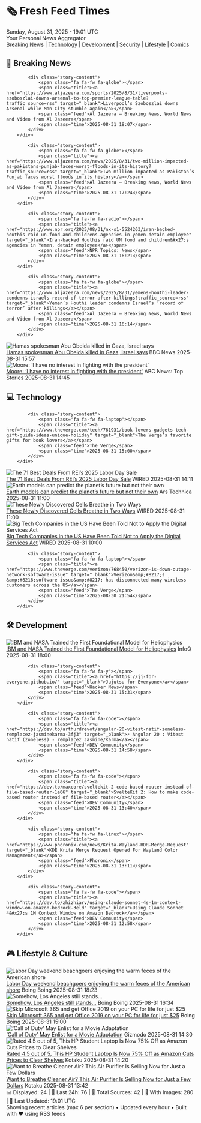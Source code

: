 <!-- Processing 54 RSS feeds at 2025-08-31 19:01:21 UTC -->
<!-- Processing: XKCD -->
<!-- Processing: Questionable Content -->
<!-- Processing: Girl Genius -->
<!-- Processing: Dinosaur Comics -->
<!-- Processing: CNN Breaking News -->
<!-- Processing: BBC World News -->
<!-- Processing: BBC Breaking News -->
<!-- Processing: Al Jazeera Breaking News -->
<!-- Processing: Reuters Top News -->
<!-- Processing: Associated Press Breaking -->
<!-- Processing: NBC News Breaking -->
<!-- Processing: The Verge -->
<!-- Processing: Ars Technica -->
<!-- Processing: O'Reilly Radar -->
<!-- Processing: WIRED -->
<!-- Processing: Slashdot -->
<!-- Processing: Hacker News -->
<!-- Processing: It's FOSS -->
<!-- Processing: DistroWatch -->
<!-- Processing: Red Hat Blog -->
<!-- Processing: Ubuntu Blog -->
<!-- Processing: InfoQ -->
<!-- Processing: DZone -->
<!-- Processing: Boing Boing -->
<!-- Generated 4 new posts out of 24 feeds processed -->
<div class="newspaper-header">
    <h1 class="newspaper-title">🗞️ Fresh Feed Times</h1>
    <div class="newspaper-date">Sunday, August 31, 2025 - 19:01 UTC</div>
    <div class="newspaper-subtitle">Your Personal News Aggregator</div>
</div>

<div class="newspaper-nav">
    <a href="#breaking">Breaking News</a> |
    <a href="#tech">Technology</a> |
    <a href="#dev">Development</a> |
    <a href="#security">Security</a> |
    <a href="#lifestyle">Lifestyle</a> |
    <a href="#webcomics">Comics</a>
</div>

<div class="news-section breaking-news" id="breaking">
<h2 class="section-header">🚨 Breaking News</h2>
<div class="stories-container">
<div class="story">
            
            <div class="story-content">
                <span class="fa fa-fw fa-globe"></span>
                <span class="title"><a href="https://www.aljazeera.com/sports/2025/8/31/liverpools-szoboszlai-downs-arsenal-to-top-premier-league-table?traffic_source=rss" target="_blank">Liverpool’s Szoboszlai downs Arsenal while Man City stumble again</a></span>
                <span class="feed">Al Jazeera – Breaking News, World News and Video from Al Jazeera</span>
                <span class="time">2025-08-31 18:07</span>
            </div>
        </div>
<div class="story">
            
            <div class="story-content">
                <span class="fa fa-fw fa-globe"></span>
                <span class="title"><a href="https://www.aljazeera.com/news/2025/8/31/two-million-impacted-as-pakistans-punjab-faces-worst-floods-in-its-history?traffic_source=rss" target="_blank">Two million impacted as Pakistan’s Punjab faces worst floods in its history</a></span>
                <span class="feed">Al Jazeera – Breaking News, World News and Video from Al Jazeera</span>
                <span class="time">2025-08-31 17:24</span>
            </div>
        </div>
<div class="story">
            
            <div class="story-content">
                <span class="fa fa-fw fa-radio"></span>
                <span class="title"><a href="https://www.npr.org/2025/08/31/nx-s1-5524263/iran-backed-houthis-raid-un-food-and-childrens-agencies-in-yemen-detain-employee" target="_blank">Iran-backed Houthis raid UN food and children&#x27;s agencies in Yemen, detain employee</a></span>
                <span class="feed">NPR Topics: News</span>
                <span class="time">2025-08-31 16:21</span>
            </div>
        </div>
<div class="story">
            
            <div class="story-content">
                <span class="fa fa-fw fa-globe"></span>
                <span class="title"><a href="https://www.aljazeera.com/news/2025/8/31/yemens-houthi-leader-condemns-israels-record-of-terror-after-killings?traffic_source=rss" target="_blank">Yemen’s Houthi leader condemns Israel’s ‘record of terror’ after killings</a></span>
                <span class="feed">Al Jazeera – Breaking News, World News and Video from Al Jazeera</span>
                <span class="time">2025-08-31 16:14</span>
            </div>
        </div>
<div class="story">
            <img src="https://ichef.bbci.co.uk/ace/standard/240/cpsprodpb/7a00/live/a20c7f00-867c-11f0-b391-6936825093bd.jpg" alt="Hamas spokesman Abu Obeida killed in Gaza, Israel says" class="story-image" loading="lazy" onerror="this.style.display='none'">
            <div class="story-content">
                <span class="fa fa-fw fa-earth-americas"></span>
                <span class="title"><a href="https://www.bbc.com/news/articles/cm214r5rd29o?at_medium=RSS&at_campaign=rss" target="_blank">Hamas spokesman Abu Obeida killed in Gaza, Israel says</a></span>
                <span class="feed">BBC News</span>
                <span class="time">2025-08-31 15:57</span>
            </div>
        </div>
<div class="story">
            <img src="https://s.abcnews.com/images/Politics/moore-raddatz-main-abc-jt-250830_1756565644265_hpMain_4x3t_384.jpg" alt="Moore: ‘I have no interest in fighting with the president&#x27;" class="story-image" loading="lazy" onerror="this.style.display='none'">
            <div class="story-content">
                <span class="fa fa-fw fa-tv"></span>
                <span class="title"><a href="https://abcnews.go.com/Politics/moore-interest-fighting-president-interest-fighting-communities/story?id=125134839" target="_blank">Moore: ‘I have no interest in fighting with the president&#x27;</a></span>
                <span class="feed">ABC News: Top Stories</span>
                <span class="time">2025-08-31 14:45</span>
            </div>
        </div>
</div>
</div>
<div class="news-section tech-news" id="tech">
<h2 class="section-header">💻 Technology</h2>
<div class="stories-container">
<div class="story">
            
            <div class="story-content">
                <span class="fa fa-fw fa-laptop"></span>
                <span class="title"><a href="https://www.theverge.com/tech/761931/book-lovers-gadgets-tech-gift-guide-ideas-unique-holiday" target="_blank">The Verge’s favorite gifts for book lovers</a></span>
                <span class="feed">The Verge</span>
                <span class="time">2025-08-31 15:00</span>
            </div>
        </div>
<div class="story">
            <img src="https://media.wired.com/photos/68a66e69d3699f0e9647c9e6/master/pass/The%20Best%20Deals%20From%20REI%E2%80%99s%202025%20Labor%20Day%20Sale.png" alt="The 71 Best Deals From REI’s 2025 Labor Day Sale" class="story-image" loading="lazy" onerror="this.style.display='none'">
            <div class="story-content">
                <span class="fa fa-fw fa-bolt"></span>
                <span class="title"><a href="https://www.wired.com/story/best-rei-labor-day-sale-deals-2025/" target="_blank">The 71 Best Deals From REI’s 2025 Labor Day Sale</a></span>
                <span class="feed">WIRED</span>
                <span class="time">2025-08-31 14:11</span>
            </div>
        </div>
<div class="story">
            <img src="https://cdn.arstechnica.net/wp-content/uploads/2025/08/GettyImages-1334810601-500x500.jpg" alt="Earth models can predict the planet’s future but not their own" class="story-image" loading="lazy" onerror="this.style.display='none'">
            <div class="story-content">
                <span class="fa fa-fw fa-cog"></span>
                <span class="title"><a href="https://arstechnica.com/science/2025/08/earth-models-can-predict-the-planets-future-but-not-their-own/" target="_blank">Earth models can predict the planet’s future but not their own</a></span>
                <span class="feed">Ars Technica</span>
                <span class="time">2025-08-31 11:00</span>
            </div>
        </div>
<div class="story">
            <img src="https://media.wired.com/photos/68b09ea929bb265af41fddbd/master/pass/science_BACTYERIL-BREATHING-GrandPrismatic-crEricBoyd-Lede-scaled.jpg" alt="These Newly Discovered Cells Breathe in Two Ways" class="story-image" loading="lazy" onerror="this.style.display='none'">
            <div class="story-content">
                <span class="fa fa-fw fa-bolt"></span>
                <span class="title"><a href="https://www.wired.com/story/these-newly-discovered-cells-breathe-in-two-ways/" target="_blank">These Newly Discovered Cells Breathe in Two Ways</a></span>
                <span class="feed">WIRED</span>
                <span class="time">2025-08-31 11:00</span>
            </div>
        </div>
<div class="story">
            <img src="https://media.wired.com/photos/68add5195de41fa2c478515d/master/pass/1293740005" alt="Big Tech Companies in the US Have Been Told Not to Apply the Digital Services Act" class="story-image" loading="lazy" onerror="this.style.display='none'">
            <div class="story-content">
                <span class="fa fa-fw fa-bolt"></span>
                <span class="title"><a href="https://www.wired.com/story/big-tech-companies-in-the-us-have-been-told-not-to-apply-the-digital-services-act/" target="_blank">Big Tech Companies in the US Have Been Told Not to Apply the Digital Services Act</a></span>
                <span class="feed">WIRED</span>
                <span class="time">2025-08-31 10:00</span>
            </div>
        </div>
<div class="story">
            
            <div class="story-content">
                <span class="fa fa-fw fa-laptop"></span>
                <span class="title"><a href="https://www.theverge.com/verizon/768450/verizon-is-down-outage-network-software-issue" target="_blank">Verizon&amp;#8217;s &amp;#8216;software issue&amp;#8217; has disconnected many wireless customers across the US</a></span>
                <span class="feed">The Verge</span>
                <span class="time">2025-08-30 21:54</span>
            </div>
        </div>
</div>
</div>
<div class="news-section dev-news" id="dev">
<h2 class="section-header">🛠️ Development</h2>
<div class="stories-container">
<div class="story">
            <img src="https://res.infoq.com/news/2025/08/surya-model-heliophysics/en/headerimage/ibm-nasa-surya-1756661354043.jpeg" alt="IBM and NASA Trained the First Foundational Model for Heliophysics" class="story-image" loading="lazy" onerror="this.style.display='none'">
            <div class="story-content">
                <span class="fa fa-fw fa-info-circle"></span>
                <span class="title"><a href="https://www.infoq.com/news/2025/08/surya-model-heliophysics/?utm_campaign=infoq_content&utm_source=infoq&utm_medium=feed&utm_term=global" target="_blank">IBM and NASA Trained the First Foundational Model for Heliophysics</a></span>
                <span class="feed">InfoQ</span>
                <span class="time">2025-08-31 18:00</span>
            </div>
        </div>
<div class="story">
            
            <div class="story-content">
                <span class="fa fa-fw fa-y"></span>
                <span class="title"><a href="https://jj-for-everyone.github.io/" target="_blank">Jujutsu for Everyone</a></span>
                <span class="feed">Hacker News</span>
                <span class="time">2025-08-31 15:31</span>
            </div>
        </div>
<div class="story">
            
            <div class="story-content">
                <span class="fa fa-fw fa-code"></span>
                <span class="title"><a href="https://dev.to/arthurdrevot/angular-20-vitest-natif-zoneless-remplacez-jasminekarma-3fj3" target="_blank">⚡️ Angular 20 : Vitest natif (zoneless) - remplacez Jasmine/Karma</a></span>
                <span class="feed">DEV Community</span>
                <span class="time">2025-08-31 14:58</span>
            </div>
        </div>
<div class="story">
            
            <div class="story-content">
                <span class="fa fa-fw fa-code"></span>
                <span class="title"><a href="https://dev.to/maxcore/sveltekit-2-code-based-router-instead-of-file-based-router-1e66" target="_blank">SvelteKit 2: How to make code-based router instead of file-based router</a></span>
                <span class="feed">DEV Community</span>
                <span class="time">2025-08-31 13:40</span>
            </div>
        </div>
<div class="story">
            
            <div class="story-content">
                <span class="fa fa-fw fa-linux"></span>
                <span class="title"><a href="https://www.phoronix.com/news/Krita-Wayland-HDR-Merge-Request" target="_blank">KDE Krita Merge Request Opened For Wayland Color Management</a></span>
                <span class="feed">Phoronix</span>
                <span class="time">2025-08-31 13:11</span>
            </div>
        </div>
<div class="story">
            
            <div class="story-content">
                <span class="fa fa-fw fa-code"></span>
                <span class="title"><a href="https://dev.to/zhizhiarv/using-claude-sonnet-4s-1m-context-window-on-amazon-bedrock-3eld" target="_blank">Using Claude Sonnet 4&#x27;s 1M Context Window on Amazon Bedrock</a></span>
                <span class="feed">DEV Community</span>
                <span class="time">2025-08-31 12:58</span>
            </div>
        </div>
</div>
</div>
<div class="news-section lifestyle-news" id="lifestyle">
<h2 class="section-header">🎮 Lifestyle & Culture</h2>
<div class="stories-container">
<div class="story">
            <img src="https://i0.wp.com/boingboing.net/wp-content/uploads/2025/08/Image-vetre-_3Ca-href_3Dhttps-shutterstock.com_.jpg?fit=1080%2C745&amp;quality=60&amp;ssl=1" alt="Labor Day weekend beachgoers enjoying the warm feces of the American shore" class="story-image" loading="lazy" onerror="this.style.display='none'">
            <div class="story-content">
                <span class="fa fa-fw fa-arrow-right"></span>
                <span class="title"><a href="https://boingboing.net/2025/08/31/labor-day-beachgoers-enjoying-the-warm-feces-of-the-american-shore.html" target="_blank">Labor Day weekend beachgoers enjoying the warm feces of the American shore</a></span>
                <span class="feed">Boing Boing</span>
                <span class="time">2025-08-31 18:23</span>
            </div>
        </div>
<div class="story">
            <img src="https://i0.wp.com/boingboing.net/wp-content/uploads/2025/08/sign-spotted-at-anti-ICE-protest-in-Downtown-Los.jpg?fit=1080%2C847&amp;quality=60&amp;ssl=1" alt="Somehow, Los Angeles still stands…" class="story-image" loading="lazy" onerror="this.style.display='none'">
            <div class="story-content">
                <span class="fa fa-fw fa-arrow-right"></span>
                <span class="title"><a href="https://boingboing.net/2025/08/31/somehow-los-angeles-still-stands.html" target="_blank">Somehow, Los Angeles still stands…</a></span>
                <span class="feed">Boing Boing</span>
                <span class="time">2025-08-31 16:34</span>
            </div>
        </div>
<div class="story">
            <img src="https://i0.wp.com/boingboing.net/wp-content/uploads/2025/08/Microsoft-Office-Professional-Plus-2019-for-Windows-2.jpg?fit=2250%2C1500&amp;quality=60&amp;ssl=1" alt="Skip Microsoft 365 and get Office 2019 on your PC for life for just $25" class="story-image" loading="lazy" onerror="this.style.display='none'">
            <div class="story-content">
                <span class="fa fa-fw fa-arrow-right"></span>
                <span class="title"><a href="https://boingboing.net/2025/08/31/skip-microsoft-365-and-get-office-2019-on-your-pc-for-life-for-just-25.html" target="_blank">Skip Microsoft 365 and get Office 2019 on your PC for life for just $25</a></span>
                <span class="feed">Boing Boing</span>
                <span class="time">2025-08-31 15:00</span>
            </div>
        </div>
<div class="story">
            <img src="https://gizmodo.com/app/uploads/2025/08/cod-blackops7.jpg" alt="‘Call of Duty’ May Enlist for a Movie Adaptation" class="story-image" loading="lazy" onerror="this.style.display='none'">
            <div class="story-content">
                <span class="fa fa-fw fa-computer"></span>
                <span class="title"><a href="https://gizmodo.com/call-of-duty-may-enlist-for-a-movie-adaptation-2000650855" target="_blank">‘Call of Duty’ May Enlist for a Movie Adaptation</a></span>
                <span class="feed">Gizmodo</span>
                <span class="time">2025-08-31 14:30</span>
            </div>
        </div>
<div class="story">
            <img src="https://kotaku.com/app/uploads/2025/08/hp-laptop-windows-intel.jpg" alt="Rated 4.5 out of 5, This HP Student Laptop Is Now 75% Off as Amazon Cuts Prices to Clear Shelves" class="story-image" loading="lazy" onerror="this.style.display='none'">
            <div class="story-content">
                <span class="fa fa-fw fa-gamepad"></span>
                <span class="title"><a href="https://kotaku.com/rated-4-5-out-of-5-this-hp-student-laptop-is-now-75-off-as-amazon-cuts-prices-to-clear-shelves-2000621754" target="_blank">Rated 4.5 out of 5, This HP Student Laptop Is Now 75% Off as Amazon Cuts Prices to Clear Shelves</a></span>
                <span class="feed">Kotaku</span>
                <span class="time">2025-08-31 14:20</span>
            </div>
        </div>
<div class="story">
            <img src="https://kotaku.com/app/uploads/2025/08/afloia-air-purifier-large-home.jpg" alt="Want to Breathe Cleaner Air? This Air Purifier Is Selling Now for Just a Few Dollars" class="story-image" loading="lazy" onerror="this.style.display='none'">
            <div class="story-content">
                <span class="fa fa-fw fa-gamepad"></span>
                <span class="title"><a href="https://kotaku.com/want-to-breathe-cleaner-air-this-air-purifier-is-selling-now-for-just-a-few-dollars-2000621745" target="_blank">Want to Breathe Cleaner Air? This Air Purifier Is Selling Now for Just a Few Dollars</a></span>
                <span class="feed">Kotaku</span>
                <span class="time">2025-08-31 13:42</span>
            </div>
        </div>
</div>
</div>

<div class="newspaper-footer">
    <div class="stats">
        📊 Displayed: 24 | 📅 Last 24h: 76 | 📡 Total Sources: 42 | 📸 With Images: 280 |
        🔄 Last Updated: 19:01 UTC
    </div>
    <div class="footer-note">
        Showing recent articles (max 6 per section) • Updated every hour • Built with ❤️ using RSS feeds
    </div>
</div>
